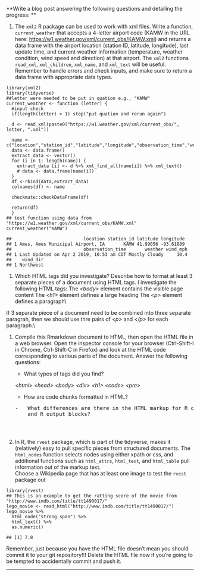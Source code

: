 **Write a blog post answering the following questions and detailing the
progress: **

1.  The `xml2` R package can be used to work with xml files. Write a
    function, `current_weather` that accepts a 4-letter airport code
    (KAMW in the URL here:
    <a href="https://w1.weather.gov/xml/current_obs/KAMW.xml" class="uri">https://w1.weather.gov/xml/current_obs/KAMW.xml</a>)
    and returns a data frame with the airport location (station ID,
    latitude, longitude), last update time, and current weather
    information (temperature, weather condition, wind speed and
    direction) at that airport. The `xml2` functions `read_xml`,
    `xml_children`, `xml_name`, and `xml_text` will be useful. Remember
    to handle errors and check inputs, and make sure to return a data
    frame with appropriate data types.

<!-- -->

    library(xml2)
    library(tidyverse)
    ##letter were needed to be put in quation e.g., "KAMW"
    current_weather <- function (letter) {
      #input check
      if(length(letter) > 1) stop("put quation and rerun again")
      
      d <- read_xml(paste0("https://w1.weather.gov/xml/current_obs/", letter, ".xml"))
     
      name <- c("location","station_id","latitude","longitude","observation_time","weather","wind_mph","wind_dir")
      data <- data.frame()
      extract_data <- vector()
      for (i in 1: length(name)) {
        extract_data [i] <- d %>% xml_find_all(name[i]) %>% xml_text()
        # data <- data.frame(name[i])
      } 
      df <-rbind(data,extract_data)
      colnames(df) <- name
      
      checkmate::checkDataFrame(df)
      
      return(df)
      }
    ## test function using data from "https://w1.weather.gov/xml/current_obs/KAMW.xml"
    current_weather("KAMW")

    ##                           location station_id latitude longitude
    ## 1 Ames, Ames Municipal Airport, IA       KAMW 41.99056 -93.61889
    ##                           observation_time       weather wind_mph
    ## 1 Last Updated on Apr 2 2019, 10:53 am CDT Mostly Cloudy     10.4
    ##    wind_dir
    ## 1 Northwest

1.  Which HTML tags did you investigate? Describe how to format at least
    3 separate pieces of a document using HTML tags. I investigate the
    following HTML tags: The *&lt;body&gt;* element contains the visible
    page content The *&lt;h1&gt;* element defines a large heading The
    *&lt;p&gt;* element defines a paragraph\\

If 3 separate piece of a document need to be combined into three
separate paragrah, then we should use thre pairs of *&lt;p&gt;* and
*&lt;/p&gt;* for each paragraph.\\

1.  Compile this Rmarkdown document to HTML, then open the HTML file in
    a web browser. Open the inspector console for your browser
    (Ctrl-Shift-I in Chrome, Ctrl-Shift-C in Firefox) and look at the
    HTML code corresponding to various parts of the document. Answer the
    following questions:

    -   What types of tags did you find?

    *&lt;html&gt;* *&lt;head&gt;* *&lt;body&gt;* *&lt;div&gt;*
    *&lt;h1&gt;* *&lt;code&gt;* *&lt;pre&gt;*

    -   How are code chunks formatted in HTML?

    <pre class="r">
    -   What differences are there in the HTML markup for R code chunks
        and R output blocks?

    <pre>
2.  In R, the `rvest` package, which is part of the tidyverse, makes it
    (relatively) easy to pull specific pieces from structured documents.
    The `html_nodes` function selects nodes using either xpath or css,
    and additional functions such as `html_attrs`, `html_text`, and
    `html_table` pull information out of the markup text.<br> Choose a
    Wikipedia page that has at least one image to test the `rvest`
    package out

<!-- -->

    library(rvest)
    ## This is an example to get the ratting score of the movie from "http://www.imdb.com/title/tt1490017/"
    lego_movie <- read_html("http://www.imdb.com/title/tt1490017/")
    lego_movie %>%
      html_node("strong span") %>%
      html_text() %>%
      as.numeric()

    ## [1] 7.8

Remember, just because you have the HTML file doesn’t mean you should
commit it to your git repository!!! Delete the HTML file now if you’re
going to be tempted to accidentally commit and push it.

------------------------------------------------------------------------
